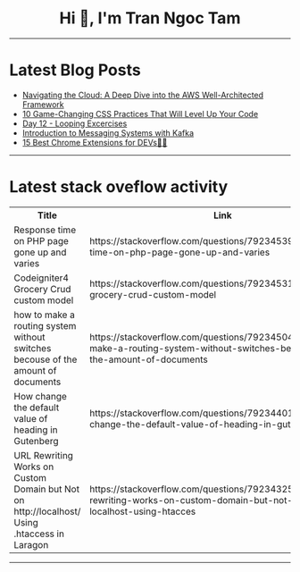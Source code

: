 <h1 align="center">Hi 👋, I'm Tran Ngoc Tam</h1>

---

# Latest Blog Posts 
<!-- BLOG-POST-LIST:START -->
- [Navigating the Cloud: A Deep Dive into the AWS Well-Architected Framework](https://dev.to/borhanitrash/navigating-the-cloud-a-deep-dive-into-the-aws-well-architected-framework-3f7f)
- [10 Game-Changing CSS Practices That Will Level Up Your Code](https://dev.to/mo-dev/10-game-changing-css-practices-that-will-level-up-your-code-h6)
- [Day 12 - Looping Excercises](https://dev.to/lakshmi_prithanadesan_32/day-12-looping-excercises-11d2)
- [Introduction to Messaging Systems with Kafka](https://dev.to/yasmine_ddec94f4d4/introduction-to-messaging-systems-with-kafka-3j08)
- [15 Best Chrome Extensions for DEVs🧑‍💻](https://dev.to/dev_kiran/15-best-chrome-extensions-for-devs-25gc)
<!-- BLOG-POST-LIST:END -->

---

# Latest stack oveflow activity
<table>
  <tr><th>Title</th><th>Link</th></tr>
  <!-- STACKOVERFLOW:START --><tr><td>Response time on PHP page gone up and varies</td><td>https://stackoverflow.com/questions/79234539/response-time-on-php-page-gone-up-and-varies</td></tr><tr><td>Codeigniter4 Grocery Crud custom model</td><td>https://stackoverflow.com/questions/79234531/codeigniter4-grocery-crud-custom-model</td></tr><tr><td>how to make a routing system without switches becouse of the amount of documents</td><td>https://stackoverflow.com/questions/79234504/how-to-make-a-routing-system-without-switches-becouse-of-the-amount-of-documents</td></tr><tr><td>How change the default value of heading in Gutenberg</td><td>https://stackoverflow.com/questions/79234401/how-change-the-default-value-of-heading-in-gutenberg</td></tr><tr><td>URL Rewriting Works on Custom Domain but Not on http://localhost/ Using .htaccess in Laragon</td><td>https://stackoverflow.com/questions/79234325/url-rewriting-works-on-custom-domain-but-not-on-http-localhost-using-htacces</td></tr><!-- STACKOVERFLOW:END -->
</table>

---


